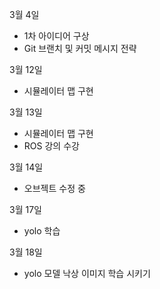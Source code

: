 3월 4일

- 1차 아이디어 구상
- Git 브랜치 및 커밋 메시지 전략

3월 12일

- 시뮬레이터 맵 구현

3월 13일

- 시뮬레이터 맵 구현
- ROS 강의 수강

3월 14일

- 오브젝트 수정 중

3월 17일

- yolo 학습

3월 18일

- yolo 모델 낙상 이미지 학습 시키기
